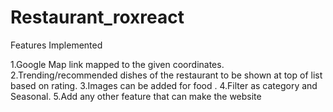 # Restaurant_roxreact
Features Implemented

1.Google Map link mapped to the given coordinates.
2.Trending/recommended dishes of the restaurant to be shown at top of list based on rating.
3.Images can be added for food .
4.Filter as category and Seasonal.
5.Add any other feature that can make the website
